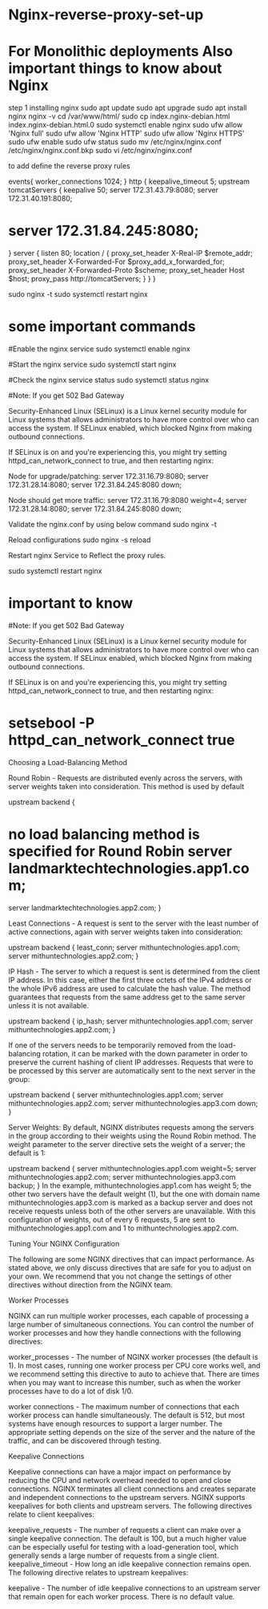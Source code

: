 # Nginx-reverse-proxy-set-up
# For Monolithic deployments Also important things to know about Nginx
step 1 installing nginx
sudo apt update
sudo apt upgrade
sudo apt install nginx
nginx -v
cd /var/www/html/
sudo cp index.nginx-debian.html index.nginx-debian.html.0
sudo systemctl enable nginx
sudo ufw allow 'Nginx full'
sudo ufw allow 'Nginx HTTP' 
sudo ufw allow 'Nginx HTTPS' 
sudo ufw enable 
sudo ufw status
sudo mv /etc/nginx/nginx.conf /etc/nginx/nginx.conf.bkp 
sudo vi /etc/nginx/nginx.conf 

to add define the reverse proxy rules

events{
worker_connections 1024;
}
http { keepalive_timeout 5;
upstream tomcatServers {
  keepalive 50;
  server 172.31.43.79:8080;
  server 172.31.40.191:8080;
 # server 172.31.84.245:8080;

}
server {
   listen 80;
location / {
        proxy_set_header  X-Real-lP $remote_addr;
        proxy_set_header  X-Forwarded-For $proxy_add_x_forwarded_for;
        proxy_set_header  X-Forwarded-Proto $scheme;
        proxy_set_header        Host $host;
        proxy_pass http://tomcatServers;
}
}
}

sudo nginx -t
sudo systemctl restart nginx

# some important commands

#Enable the nginx service
sudo systemctl enable nginx

#Start the nginx service
sudo systemctl start nginx

#Check the nginx service status
sudo systemctl status nginx

#Note: If you get 502 Bad Gateway

Security-Enhanced Linux (SELinux) is a Linux kernel security module for Linux systems that allows administrators to have more control over who can access the system. If SELinux enabled, which blocked Nginx from making outbound connections.

If SELinux is on and you're experiencing this, you might try setting httpd_can_network_connect to true, and then restarting nginx:

Node for upgrade/patching:
  server 172.31.16.79:8080;
  server 172.31.28.14:8080;
  server 172.31.84.245:8080 down;

Node should get more traffic:
  server 172.31.16.79:8080 weight=4;
  server 172.31.28.14:8080;
  server 172.31.84.245:8080 down;


Validate the nginx.conf by using below command
sudo nginx -t

Reload configurations
sudo nginx -s reload

Restart nginx Service to Reflect the proxy rules.

sudo systemctl restart nginx


# important to know
#Note: If you get 502 Bad Gateway


Security-Enhanced Linux (SELinux) is a Linux kernel security module for Linux systems that allows administrators to have more control over who can access the system. If SELinux enabled, which blocked Nginx from making outbound connections.

If SELinux is on and you're experiencing this, you might try setting httpd_can_network_connect to true, and then restarting nginx:

# setsebool -P httpd_can_network_connect true

Choosing a Load-Balancing Method

Round Robin - Requests are distributed evenly across the servers, with server weights taken into consideration. This method is used by default

upstream backend {
# no load balancing method is specified for Round Robin server landmarktechtechnologies.app1.com;
server   landmarktechtechnologies.app2.com;
}

Least Connections - A request is sent to the server with the least number of active connections, again with server weights taken into consideration:

upstream backend { least_conn;
server mithuntechnologies.app1.com; server mithuntechnologies.app2.com;
}

IP Hash - The server to which a request is sent is determined from the client IP address. In this case, either the first three octets of the IPv4 address or the whole IPv6 address are used to calculate the hash value. The method guarantees that requests from the same address get to the same server unless it is not available.

upstream backend { ip_hash;
server mithuntechnologies.app1.com; server mithuntechnologies.app2.com;
}


If one of the servers needs to be temporarily removed from the
load-balancing rotation, it can be marked with the down parameter in order to preserve the current hashing of client IP addresses. Requests that were to be processed by this server are automatically sent to the next server in the group:

upstream backend {
server mithuntechnologies.app1.com; server mithuntechnologies.app2.com; server mithuntechnologies.app3.com down;
}

Server Weights:
By default, NGINX distributes requests among the servers in the group according to their weights using the Round Robin method. The weight parameter to the server directive sets the weight of a server; the default is 1:

upstream backend {
server mithuntechnologies.app1.com weight=5; server mithuntechnologies.app2.com;
server mithuntechnologies.app3.com backup;
}
In the example, mithuntechnologies.app1.com has weight 5; the other two servers have the default weight (1), but the one with domain name mithuntechnologies.app3.com is marked as a backup server and does not receive requests unless both of the other servers are unavailable. With this configuration of weights, out of every 6 requests, 5 are sent to mithuntechnologies.app1.com and 1 to mithuntechnologies.app2.com.

Tuning Your NGINX Configuration

The following are some NGINX directives that can impact performance. As stated above, we only discuss directives that are safe for you to adjust on your own. We recommend that you not change the settings of other directives without direction from the NGINX team.

Worker Processes

NGINX can run multiple worker processes, each capable of processing a large number of simultaneous connections. You can control the number of worker processes and how they handle connections with the following directives:

worker_processes - The number of NGINX worker processes  (the default is 1). In most cases, running one worker process per CPU core works well, and we recommend setting this directive to auto to achieve that. There are times when you may want to increase this number, such as when the worker processes have to do a lot of disk 1/0.


worker connections - The maximum number of connections that each worker process can handle simultaneously. The default is 512, but most systems have enough resources to support a larger number. The appropriate setting depends on the size of the server and the nature of the traffic, and can be discovered through testing.


Keepalive Connections

Keepalive connections can have a major impact on performance by reducing the CPU and network overhead needed to open and close connections. NGINX terminates all client connections and creates separate and independent connections to the upstream servers. NGINX supports keepalives for both clients and upstream servers. The following directives relate to client keepalives:

keepalive_requests - The number of requests a client can make over a single keepalive connection. The default is 100, but a much higher value can be especially useful for testing with a load-generation tool, which generally sends a large number of requests from a single client. keepalive_timeout - How long an idle keepalive connection remains open. The following directive relates to upstream keepalives:

keepalive - The number of idle keepalive connections to an upstream server that remain open for each worker process. There is no default value.














